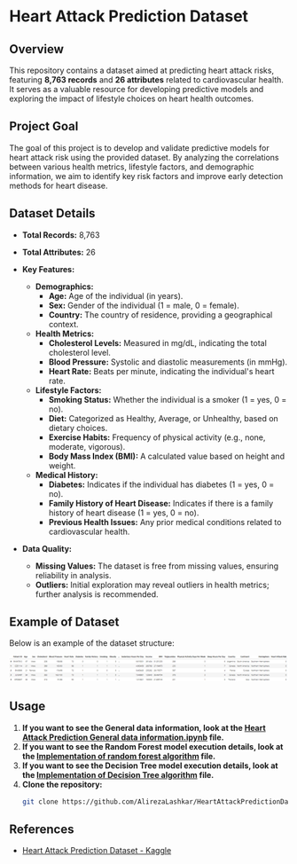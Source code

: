 # Heart Attack Prediction Dataset

## Overview

This repository contains a dataset aimed at predicting heart attack risks, featuring **8,763 records** and **26 attributes** related to cardiovascular health. It serves as a valuable resource for developing predictive models and exploring the impact of lifestyle choices on heart health outcomes.

## Project Goal

The goal of this project is to develop and validate predictive models for heart attack risk using the provided dataset. By analyzing the correlations between various health metrics, lifestyle factors, and demographic information, we aim to identify key risk factors and improve early detection methods for heart disease.

## Dataset Details

- **Total Records:** 8,763
- **Total Attributes:** 26
- **Key Features:**
  - **Demographics:**
    - **Age:** Age of the individual (in years).
    - **Sex:** Gender of the individual (1 = male, 0 = female).
    - **Country:** The country of residence, providing a geographical context.
  - **Health Metrics:**
    - **Cholesterol Levels:** Measured in mg/dL, indicating the total cholesterol level.
    - **Blood Pressure:** Systolic and diastolic measurements (in mmHg).
    - **Heart Rate:** Beats per minute, indicating the individual's heart rate.
  - **Lifestyle Factors:**
    - **Smoking Status:** Whether the individual is a smoker (1 = yes, 0 = no).
    - **Diet:** Categorized as Healthy, Average, or Unhealthy, based on dietary choices.
    - **Exercise Habits:** Frequency of physical activity (e.g., none, moderate, vigorous).
    - **Body Mass Index (BMI):** A calculated value based on height and weight.
  - **Medical History:**
    - **Diabetes:** Indicates if the individual has diabetes (1 = yes, 0 = no).
    - **Family History of Heart Disease:** Indicates if there is a family history of heart disease (1 = yes, 0 = no).
    - **Previous Health Issues:** Any prior medical conditions related to cardiovascular health.

- **Data Quality:**
  - **Missing Values:** The dataset is free from missing values, ensuring reliability in analysis.
  - **Outliers:** Initial exploration may reveal outliers in health metrics; further analysis is recommended.

## Example of Dataset

Below is an example of the dataset structure:

![Dataset Example](Data%20set/head%20of%20dataset.png)

## Usage

1. **If you want to see the General data information, look at the [Heart Attack Prediction General data information.ipynb](Heart%20Attack%20Prediction%20General%20data%20information.ipynb) file.**
2. **If you want to see the Random Forest model execution details, look at the [Implementation of random forest algorithm](Implementation%20of%20random%20forest%20algorithm/Random%20Forest%20-%20ORG%20_%20CODE.ipynb) file.**
3. **If you want to see the Decision Tree model execution details, look at the [Implementation of Decision Tree algorithm](Implementation%20of%20Decision%20Tree%20algorithm/Decision%20Tree.ipynb) file.**
4. **Clone the repository:**
   ```bash
   git clone https://github.com/AlirezaLashkar/HeartAttackPredictionDataset.git


## References

- [Heart Attack Prediction Dataset - Kaggle](https://www.kaggle.com/datasets/iamsouravbanerjee/heart-attack-prediction-dataset/data)

